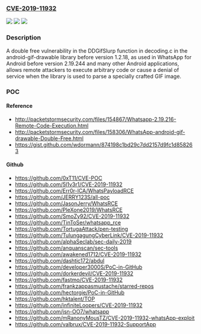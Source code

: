 ### [CVE-2019-11932](https://cve.mitre.org/cgi-bin/cvename.cgi?name=CVE-2019-11932)
![](https://img.shields.io/static/v1?label=Product&message=android-gif-drawable&color=blue)
![](https://img.shields.io/static/v1?label=Version&message=%3C%201.2.18%20&color=brighgreen)
![](https://img.shields.io/static/v1?label=Vulnerability&message=Double%20free%20(CWE-415)&color=brighgreen)

### Description

A double free vulnerability in the DDGifSlurp function in decoding.c in the android-gif-drawable library before version 1.2.18, as used in WhatsApp for Android before version 2.19.244 and many other Android applications, allows remote attackers to execute arbitrary code or cause a denial of service when the library is used to parse a specially crafted GIF image.

### POC

#### Reference
- http://packetstormsecurity.com/files/154867/Whatsapp-2.19.216-Remote-Code-Execution.html
- http://packetstormsecurity.com/files/158306/WhatsApp-android-gif-drawable-Double-Free.html
- https://gist.github.com/wdormann/874198c1bd29c7dd2157d9fc1d858263

#### Github
- https://github.com/0xT11/CVE-POC
- https://github.com/5l1v3r1/CVE-2019-11932
- https://github.com/Err0r-ICA/WhatsPayloadRCE
- https://github.com/JERRY123S/all-poc
- https://github.com/JasonJerry/WhatsRCE
- https://github.com/PleXone2019/WhatsRCE
- https://github.com/SmoZy92/CVE-2019-11932
- https://github.com/TinToSer/whatsapp_rce
- https://github.com/TortugaAttack/pen-testing
- https://github.com/TulungagungCyberLink/CVE-2019-11932
- https://github.com/alphaSeclab/sec-daily-2019
- https://github.com/anquanscan/sec-tools
- https://github.com/awakened1712/CVE-2019-11932
- https://github.com/dashtic172/abdul
- https://github.com/developer3000S/PoC-in-GitHub
- https://github.com/dorkerdevil/CVE-2019-11932
- https://github.com/fastmo/CVE-2019-11932
- https://github.com/frankzappasmustache/starred-repos
- https://github.com/hectorgie/PoC-in-GitHub
- https://github.com/hktalent/TOP
- https://github.com/infiniteLoopers/CVE-2019-11932
- https://github.com/jsn-OO7/whatsapp
- https://github.com/mRanonyMousTZ/CVE-2019-11932-whatsApp-exploit
- https://github.com/valbrux/CVE-2019-11932-SupportApp

